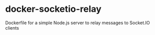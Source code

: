 # docker-socketio-relay
Dockerfile for a simple Node.js server to relay messages to Socket.IO clients
